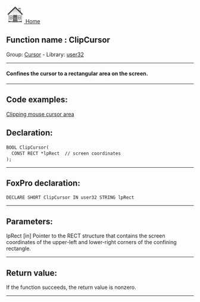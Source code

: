 [<img src="../../images/home.png"> Home ](https://github.com/VFPX/Win32API)  

## Function name : ClipCursor
Group: [Cursor](../../functions_group.md#Cursor)  -  Library: [user32](../../Libraries.md#user32)  
***  


#### Confines the cursor to a rectangular area on the screen.
***  


## Code examples:
[Clipping mouse cursor area](../../samples/sample_080.md)  

## Declaration:
```foxpro  
BOOL ClipCursor(
  CONST RECT *lpRect  // screen coordinates
);  
```  
***  


## FoxPro declaration:
```foxpro  
DECLARE SHORT ClipCursor IN user32 STRING lpRect  
```  
***  


## Parameters:
lpRect 
[in] Pointer to the RECT structure that contains the screen coordinates of the upper-left and lower-right corners of the confining rectangle.  
***  


## Return value:
If the function succeeds, the return value is nonzero.  
***  


